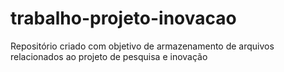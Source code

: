 # trabalho-projeto-inovacao
Repositório criado com objetivo de armazenamento de arquivos relacionados ao projeto de pesquisa e inovação
